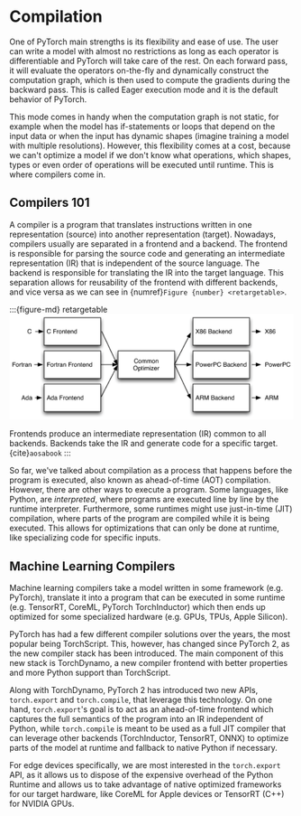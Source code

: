 # Compilation

One of PyTorch main strengths is its flexibility and ease of use. The user can write a model with almost no restrictions as long as each operator is differentiable and PyTorch will take care of the rest. On each forward pass, it will evaluate the operators on-the-fly and dynamically construct the computation graph, which is then used to compute the gradients during the backward pass. This is called Eager execution mode and it is the default behavior of PyTorch.

This mode comes in handy when the computation graph is not static, for example when the model has if-statements or loops that depend on the input data or when the input has dynamic shapes (imagine training a model with multiple resolutions). However, this flexibility comes at a cost, because we can't optimize a model if we don't know what operations, which shapes, types or even order of operations will be executed until runtime. This is where compilers come in.

## Compilers 101

A compiler is a program that translates instructions written in one representation (source) into another representation (target). Nowadays, compilers usually are separated in a frontend and a backend. The frontend is responsible for parsing the source code and generating an intermediate representation (IR) that is independent of the source language. The backend is responsible for translating the IR into the target language. This separation allows for reusability of the frontend with different backends, and vice versa as we can see in {numref}`Figure {number} <retargetable>`.

:::{figure-md} retargetable
<img src="retargetable.png" alt="Retargetable Compilers">

Frontends produce an intermediate representation (IR) common to all backends. Backends take the IR and generate code for a specific target. {cite}`aosabook`
:::

So far, we've talked about compilation as a process that happens before the program is executed, also known as ahead-of-time (AOT) compilation. However, there are other ways to execute a program. Some languages, like Python, are *interpreted*, where programs are executed line by line by the runtime interpreter. Furthermore, some runtimes might use just-in-time (JIT) compilation, where parts of the program are compiled while it is being executed. This allows for optimizations that can only be done at runtime, like specializing code for specific inputs.


## Machine Learning Compilers

Machine learning compilers take a model written in some framework (e.g. PyTorch), translate it into a program that can be executed in some runtime (e.g. TensorRT, CoreML, PyTorch TorchInductor) which then ends up optimized for some specialized hardware (e.g. GPUs, TPUs, Apple Silicon). 
 
PyTorch has had a few different compiler solutions over the years, the most popular being TorchScript. This, however, has changed since PyTorch 2, as the new compiler stack has been introduced. The main component of this new stack is TorchDynamo, a new compiler frontend with better properties and more Python support than TorchScript. 

Along with TorchDynamo, PyTorch 2 has introduced two new APIs, `torch.export` and `torch.compile`, that leverage this technology. On one hand, `torch.export`'s goal is to act as an ahead-of-time frontend which captures the full semantics of the program into an IR independent of Python, while `torch.compile` is meant to be used as a full JIT compiler that can leverage other backends (TorchInductor, TensorRT, ONNX) to optimize parts of the model at runtime and fallback to native Python if necessary. 

For edge devices specifically, we are most interested in the `torch.export` API, as it allows us to dispose of the expensive overhead of the Python Runtime and allows us to take advantage of native optimized frameworks for our target hardware, like CoreML for Apple devices or TensorRT (C++) for NVIDIA GPUs. 
